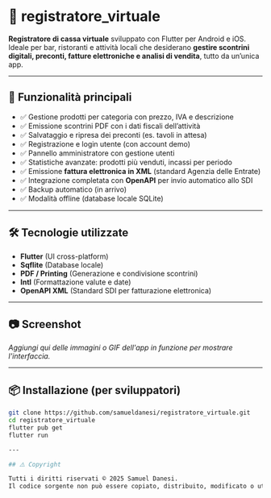# 📲 registratore_virtuale

**Registratore di cassa virtuale** sviluppato con Flutter per Android e iOS.  
Ideale per bar, ristoranti e attività locali che desiderano **gestire scontrini digitali, preconti, fatture elettroniche e analisi di vendita**, tutto da un’unica app.

---

## 🚀 Funzionalità principali

- ✅ Gestione prodotti per categoria con prezzo, IVA e descrizione  
- ✅ Emissione scontrini PDF con i dati fiscali dell’attività  
- ✅ Salvataggio e ripresa dei preconti (es. tavoli in attesa)  
- ✅ Registrazione e login utente (con account demo)  
- ✅ Pannello amministratore con gestione utenti  
- ✅ Statistiche avanzate: prodotti più venduti, incassi per periodo  
- ✅ Emissione **fattura elettronica in XML** (standard Agenzia delle Entrate)  
- ✅ Integrazione completata con **OpenAPI** per invio automatico allo SDI  
- ✅ Backup automatico (in arrivo)  
- ✅ Modalità offline (database locale SQLite)  

---

## 🛠️ Tecnologie utilizzate

- **Flutter** (UI cross-platform)  
- **Sqflite** (Database locale)  
- **PDF / Printing** (Generazione e condivisione scontrini)  
- **Intl** (Formattazione valute e date)  
- **OpenAPI XML** (Standard SDI per fatturazione elettronica)  

---

## 📷 Screenshot

*Aggiungi qui delle immagini o GIF dell'app in funzione per mostrare l'interfaccia.*

---

## 📦 Installazione (per sviluppatori)

```bash
git clone https://github.com/samueldanesi/registratore_virtuale.git
cd registratore_virtuale
flutter pub get
flutter run

---

## ⚠️ Copyright

Tutti i diritti riservati © 2025 Samuel Danesi.  
Il codice sorgente non può essere copiato, distribuito, modificato o utilizzato senza autorizzazione scritta dell'autore.
